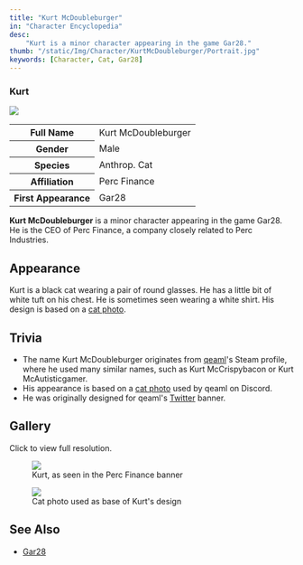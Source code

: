 ```yaml
---
title: "Kurt McDoubleburger"
in: "Character Encyclopedia"
desc:
    "Kurt is a minor character appearing in the game Gar28."
thumb: "/static/Img/Character/KurtMcDoubleburger/Portrait.jpg"
keywords: [Character, Cat, Gar28]
---
```


<aside class="side-info">
    <h3>Kurt</h3>
    <img class="char-portrait" src="/static/Img/Character/KurtMcDoubleburger/Portrait.jpg">
    <table>
        <tr><th>Full Name</th><td>Kurt McDoubleburger</td></tr>
        <tr><th>Gender</th><td>Male</td></tr>
        <tr><th>Species</th><td>Anthrop. Cat</td></tr>
        <tr><th>Affiliation</th><td>Perc Finance</td></tr>
        <tr><th>First Appearance</th><td>Gar28</td></tr>
    </table>
</aside>

**Kurt McDoubleburger** is a minor character appearing in the game Gar28. He is
the CEO of Perc Finance, a company closely related to Perc Industries.

## Appearance

Kurt is a black cat wearing a pair of round glasses. He has a little bit of
white tuft on his chest. He is sometimes seen wearing a white shirt. His design
is based on a [cat photo].

## Trivia

* The name Kurt McDoubleburger originates from [qeaml]'s Steam profile, where he
  used many similar names, such as Kurt McCrispybacon or Kurt McAutisticgamer.
* His appearance is based on a [cat photo] used by qeaml on Discord.
* He was originally designed for qeaml's [Twitter] banner.

## Gallery

Click to view full resolution.

<div class="gallery">

<figure class="gallery-elem">
    <a href="/static/Img/Character/KurtMcDoubleburger/Portrait.jpg">
        <img src="/static/Img/Character/KurtMcDoubleburger/Portrait.jpg">
    </a>
    <figcaption>
        Kurt, as seen in the Perc Finance banner
    </figcaption>
</figure>

<figure class="gallery-elem">
    <a href="/static/Img/Character/KurtMcDoubleburger/Kitty.jpeg">
        <img src="/static/Img/Character/KurtMcDoubleburger/Kitty.jpeg">
    </a>
    <figcaption>
        Cat photo used as base of Kurt's design
    </figcaption>
</figure>

</div>

## See Also

* [Gar28]

[qeaml]: /
[cat photo]: /static/Img/Character/KurtMcDoubleburger/Kitty.jpeg
[Twitter]: https://twitter.com/qeamlbackup
[Gar28]: /character/Gar28